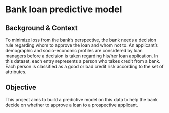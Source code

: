 # Bank loan predictive model

## Background & Context
To minimize loss from the bank’s perspective, the bank needs a decision rule regarding whom to approve the loan and whom not to. An applicant’s demographic and socio-economic profiles are considered by loan managers before a decision is taken regarding his/her loan application.
In this dataset, each entry represents a person who takes credit from a bank. Each person is classified as a good or bad credit risk according to the set of attributes.

## Objective
This project aims to build a predictive model on this data to help the bank decide on whether to approve a loan to a prospective applicant.
